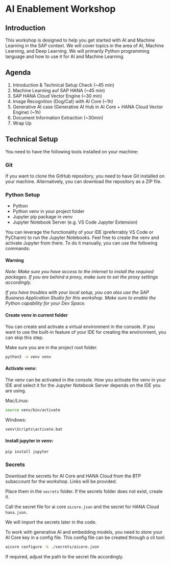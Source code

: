 # AI Enablement Workshop

## Introduction
This workshop is designed to help you get started with AI and Machine Learning in the SAP context. We will cover topics in the area of AI, Machine Learning, and Deep Learning. We will primarily Python programming language and how to use it for AI and Machine Learning.

## Agenda

1. Introduction & Technical Setup Check (~45 min)
2. Machine Learning auf SAP HANA (~45 min)
3. SAP HANA Cloud Vector Engine (~30 min)
4. Image Recognition (Dog/Cat) with AI Core (~1h)
5. Generative AI case (Generative AI Hub in AI Core + HANA Cloud Vector Engine) (~1h)
6. Document Information Extraction (~30min)
7. Wrap Up

## Technical Setup

You need to have the following tools installed on your machine:

### Git

If you want to clone the GitHub repository, you need to have Git installed on your machine. Alternatively, you can download the repository as a ZIP file.

### Python Setup

- Python
- Python venv in your project folder
- Jupyter pip package in venv
- Jupyter Notebook Server (e.g. VS Code Jupyter Extension)

You can leverage the functionality of your IDE (preferrably VS Code or PyCharm) to run the Jupyter Notebooks. Feel free to create the venv and activate Jupyter from there. To do it manually, you can use the following commands:

#### Warning
_Note: Make sure you have access to the internet to install the required packages. If you are behind a proxy, make sure to set the proxy settings accordingly._

_If you have troubles with your local setup, you can also use the SAP Business Application Studio for this workshop. Make sure to enable the Python capability for your Dev Space._

#### Create venv in current folder 
You can create and activate a virtual environment in the console. If you want to use the built-in feature of your IDE for creating the environment, you can skip this step.

Make sure you are in the project root folder.
```bash
python3 -m venv venv 
```

#### Activate venv:
The venv can be activated in the console. How you activate the venv in your IDE and select it for the Jupyter Notebook Server depends on the IDE you are using.

Mac/Linux:
```bash
source venv/bin/activate
```
Windows:
```bash
venv\Scripts\activate.bat
```

#### Install jupyter in venv:
```bash 
pip install jupyter
```

### Secrets

Download the secrets for AI Core and HANA Cloud from the BTP subaccount for the workshop. Links will be provided.

Place them in the `secrets` folder.
If the secrets folder does not exist, create it.

Call the secret file for ai core `aicore.json` and the secret for HANA Cloud `hana.json`.

We will import the secrets later in the code.

To work with generative AI and embedding models, you need to store your AI Core key in a config file. This config file can be created through a cli tool:

```bash
aicore configure -k ./secrets/aicore.json
```

If required, adjust the path to the secret file accordingly.

